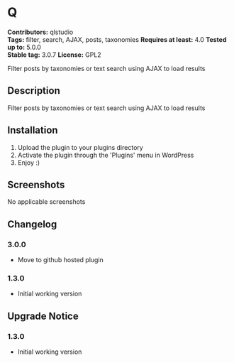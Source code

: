 # Q #
**Contributors:** qlstudio  
**Tags:** filter, search, AJAX, posts, taxonomies
**Requires at least:** 4.0
**Tested up to:** 5.0.0  
**Stable tag:** 3.0.7
**License:** GPL2  

Filter posts by taxonomies or text search using AJAX to load results

## Description ##

Filter posts by taxonomies or text search using AJAX to load results

## Installation ##

1. Upload the plugin to your plugins directory
1. Activate the plugin through the 'Plugins' menu in WordPress
1. Enjoy :)

## Screenshots ##

No applicable screenshots

## Changelog ##

### 3.0.0 ###

* Move to github hosted plugin

### 1.3.0 ###

* Initial working version

## Upgrade Notice ##

### 1.3.0 ###

* Initial working version